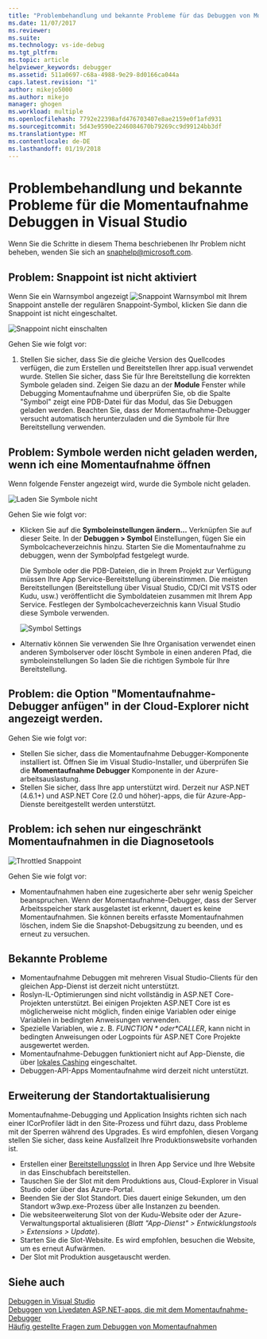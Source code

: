 ```yaml
---
title: "Problembehandlung und bekannte Probleme für das Debuggen von Momentaufnahme | Microsoft Docs"
ms.date: 11/07/2017
ms.reviewer: 
ms.suite: 
ms.technology: vs-ide-debug
ms.tgt_pltfrm: 
ms.topic: article
helpviewer_keywords: debugger
ms.assetid: 511a0697-c68a-4988-9e29-8d0166ca044a
caps.latest.revision: "1"
author: mikejo5000
ms.author: mikejo
manager: ghogen
ms.workload: multiple
ms.openlocfilehash: 7792e22398afd476703407e8ae2159e0f1afd931
ms.sourcegitcommit: 5d43e9590e2246084670b79269cc9d99124bb3df
ms.translationtype: MT
ms.contentlocale: de-DE
ms.lasthandoff: 01/19/2018
---
```

# <a name="troubleshooting-and-known-issues-for-snapshot-debugging-in-visual-studio"></a>Problembehandlung und bekannte Probleme für die Momentaufnahme Debuggen in Visual Studio

Wenn Sie die Schritte in diesem Thema beschriebenen Ihr Problem nicht beheben, wenden Sie sich an snaphelp@microsoft.com.

## <a name="issue-snappoint-does-not-turn-on"></a>Problem: Snappoint ist nicht aktiviert

Wenn Sie ein Warnsymbol angezeigt ![Snappoint Warnsymbol](../debugger/media/snapshot-troubleshooting-snappoint-warning-icon.png "Snappoint Warnsymbol") mit Ihrem Snappoint anstelle der regulären Snappoint-Symbol, klicken Sie dann die Snappoint ist nicht eingeschaltet.

![Snappoint nicht einschalten](../debugger/media/snapshot-troubleshooting-dont-turn-on.png "Snappoint nicht einschalten")

Gehen Sie wie folgt vor:

1. Stellen Sie sicher, dass Sie die gleiche Version des Quellcodes verfügen, die zum Erstellen und Bereitstellen Ihrer app.isua1 verwendet wurde. Stellen Sie sicher, dass Sie für Ihre Bereitstellung die korrekten Symbole geladen sind. Zeigen Sie dazu an der **Module** Fenster while Debugging Momentaufnahme und überprüfen Sie, ob die Spalte "Symbol" zeigt eine PDB-Datei für das Modul, das Sie Debuggen geladen werden. Beachten Sie, dass der Momentaufnahme-Debugger versucht automatisch herunterzuladen und die Symbole für Ihre Bereitstellung verwenden.

## <a name="issue-symbols-do-not-load-when-i-open-a-snapshot"></a>Problem: Symbole werden nicht geladen werden, wenn ich eine Momentaufnahme öffnen

Wenn folgende Fenster angezeigt wird, wurde die Symbole nicht geladen.

![Laden Sie Symbole nicht](../debugger/media/snapshot-troubleshooting-symbols-wont-load.png "Symbole werden nicht geladen werden.")

Gehen Sie wie folgt vor:

- Klicken Sie auf die **Symboleinstellungen ändern...** Verknüpfen Sie auf dieser Seite. In der **Debuggen > Symbol** Einstellungen, fügen Sie ein Symbolcacheverzeichnis hinzu. Starten Sie die Momentaufnahme zu debuggen, wenn der Symbolpfad festgelegt wurde.

   Die Symbole oder die PDB-Dateien, die in Ihrem Projekt zur Verfügung müssen Ihre App Service-Bereitstellung übereinstimmen. Die meisten Bereitstellungen (Bereitstellung über Visual Studio, CD/CI mit VSTS oder Kudu, usw.) veröffentlicht die Symboldateien zusammen mit Ihrem App Service. Festlegen der Symbolcacheverzeichnis kann Visual Studio diese Symbole verwenden.

   ![Symbol Settings](../debugger/media/snapshot-troubleshooting-symbol-settings.png "Symbol Einstellungen")

- Alternativ können Sie verwenden Sie Ihre Organisation verwendet einen anderen Symbolserver oder löscht Symbole in einen anderen Pfad, die symboleinstellungen So laden Sie die richtigen Symbole für Ihre Bereitstellung.

## <a name="issue-i-cannot-see-the-attach-snapshot-debugger-option-in-the-cloud-explorer"></a>Problem: die Option "Momentaufnahme-Debugger anfügen" in der Cloud-Explorer nicht angezeigt werden.

Gehen Sie wie folgt vor:

- Stellen Sie sicher, dass die Momentaufnahme Debugger-Komponente installiert ist. Öffnen Sie im Visual Studio-Installer, und überprüfen Sie die **Momentaufnahme Debugger** Komponente in der Azure-arbeitsauslastung.
- Stellen Sie sicher, dass Ihre app unterstützt wird. Derzeit nur ASP.NET (4.6.1+) und ASP.NET Core (2.0 und höher)-apps, die für Azure-App-Dienste bereitgestellt werden unterstützt.

## <a name="issue-i-only-see-throttled-snapshots-in-the-diagnostic-tools"></a>Problem: ich sehen nur eingeschränkt Momentaufnahmen in die Diagnosetools

![Throttled Snappoint](../debugger/media/snapshot-troubleshooting-throttled-snapshots.png "Snappoint gedrosselt")

Gehen Sie wie folgt vor:

- Momentaufnahmen haben eine zugesicherte aber sehr wenig Speicher beanspruchen. Wenn der Momentaufnahme-Debugger, dass der Server Arbeitsspeicher stark ausgelastet ist erkennt, dauert es keine Momentaufnahmen. Sie können bereits erfasste Momentaufnahmen löschen, indem Sie die Snapshot-Debugsitzung zu beenden, und es erneut zu versuchen.

## <a name="known-issues"></a>Bekannte Probleme

- Momentaufnahme Debuggen mit mehreren Visual Studio-Clients für den gleichen App-Dienst ist derzeit nicht unterstützt.
- Roslyn-IL-Optimierungen sind nicht vollständig in ASP.NET Core-Projekten unterstützt. Bei einigen Projekten ASP.NET Core ist es möglicherweise nicht möglich, finden einige Variablen oder einige Variablen in bedingten Anweisungen verwenden. 
- Spezielle Variablen, wie z. B. *$FUNCTION* oder *$CALLER*, kann nicht in bedingten Anweisungen oder Logpoints für ASP.NET Core Projekte ausgewertet werden.
- Momentaufnahme-Debuggen funktioniert nicht auf App-Dienste, die über [lokales Cashing](/azure/app-service/app-service-local-cache) eingeschaltet.
- Debuggen-API-Apps Momentaufnahme wird derzeit nicht unterstützt.

## <a name="site-extension-upgrade"></a>Erweiterung der Standortaktualisierung

Momentaufnahme-Debugging und Application Insights richten sich nach einer ICorProfiler lädt in den Site-Prozess und führt dazu, dass Probleme mit der Sperren während des Upgrades. Es wird empfohlen, diesen Vorgang stellen Sie sicher, dass keine Ausfallzeit Ihre Produktionswebsite vorhanden ist.

- Erstellen einer [Bereitstellungsslot](/azure/app-service/web-sites-staged-publishing) in Ihren App Service und Ihre Website in das Einschubfach bereitstellen.
- Tauschen Sie der Slot mit dem Produktions aus, Cloud-Explorer in Visual Studio oder über das Azure-Portal.
- Beenden Sie der Slot Standort. Dies dauert einige Sekunden, um den Standort w3wp.exe-Prozess über alle Instanzen zu beenden.
- Die websiteerweiterung Slot von der Kudu-Website oder der Azure-Verwaltungsportal aktualisieren (*Blatt "App-Dienst" > Entwicklungstools > Extensions > Update*).
- Starten Sie die Slot-Website. Es wird empfohlen, besuchen die Website, um es erneut Aufwärmen.
- Der Slot mit Produktion ausgetauscht werden.

## <a name="see-also"></a>Siehe auch

[Debuggen in Visual Studio](../debugger/index.md)  
[Debuggen von Livedaten ASP.NET-apps, die mit dem Momentaufnahme-Debugger](../debugger/debug-live-azure-applications.md)  
[Häufig gestellte Fragen zum Debuggen von Momentaufnahmen](../debugger/debug-live-azure-apps-faq.md)  
